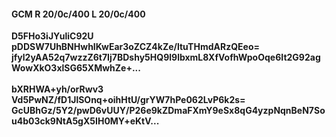 #### GCM R 20/0c/400 L 20/0c/400
**D5FHo3iJYuliC92U**<br/>**pDDSW7UhBNHwhIKwEar3oZCZ4kZe/ltuTHmdARzQEeo=**<br/>**jfyl2yAA52q7wzzZ6t7Ij7BDshy5HQ9l9lbxmL8XfVofhWpoOqe6It2G92agWowXkO3xlSG65XMwhZe+...**<br/><br/>
**bXRHWA+yh/orRwv3**<br/>**Vd5PwNZ/fD1JlSOnq+oihHtU/grYW7hPe062LvP6k2s=**<br/>**GcUBhGz/5Y2/pwD6vUUY/P26e9kZDmaFXmY9eSx8qG4yzpNqnBeN7Sou4b03ck9NtA5gX5IH0MY+eKtV...**